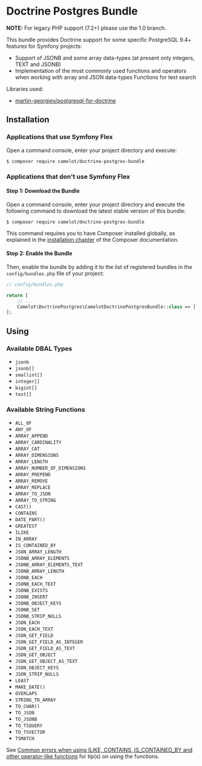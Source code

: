 Doctrine Postgres Bundle
========================

**NOTE:** For legacy PHP support (7.2+) please use the 1.0 branch.

This bundle provides Doctrine support for some specific PostgreSQL 9.4+ features for Symfony projects:

- Support of JSONB and some array data-types (at present only integers, TEXT and JSONB)
- Implementation of the most commonly used functions and operators when working with array and JSON data-types
Functions for text search

Libraries used:

-  [martin-georgiev/postgresql-for-doctrine][georgiev]

Installation
------------

### Applications that use Symfony Flex

Open a command console, enter your project directory and execute:

```console
$ composer require camelot/doctrine-postgres-bundle
```

### Applications that don't use Symfony Flex

#### Step 1: Download the Bundle

Open a command console, enter your project directory and execute the
following command to download the latest stable version of this bundle:

```console
$ composer require camelot/doctrine-postgres-bundle
```

This command requires you to have Composer installed globally, as explained
in the [installation chapter](https://getcomposer.org/doc/00-intro.md)
of the Composer documentation.

#### Step 2: Enable the Bundle

Then, enable the bundle by adding it to the list of registered bundles
in the `config/bundles.php` file of your project:

```php
// config/bundles.php

return [
    // ...
    Camelot\DoctrinePostgres\CamelotDoctrinePostgresBundle::class => ['all' => true],
];
```

Using
-----

### Available DBAL Types

 - `jsonb`
 - `jsonb[]`
 - `smallint[]`
 - `integer[]`
 - `bigint[]`
 - `text[]`

### Available String Functions

 - `ALL_OF`
 - `ANY_OF`
 - `ARRAY_APPEND`
 - `ARRAY_CARDINALITY`
 - `ARRAY_CAT`
 - `ARRAY_DIMENSIONS`
 - `ARRAY_LENGTH`
 - `ARRAY_NUMBER_OF_DIMENSIONS`
 - `ARRAY_PREPEND`
 - `ARRAY_REMOVE`
 - `ARRAY_REPLACE`
 - `ARRAY_TO_JSON`
 - `ARRAY_TO_STRING`
 - `CAST()`
 - `CONTAINS`
 - `DATE_PART()`
 - `GREATEST`
 - `ILIKE`
 - `IN_ARRAY`
 - `IS_CONTAINED_BY`
 - `JSON_ARRAY_LENGTH`
 - `JSONB_ARRAY_ELEMENTS`
 - `JSONB_ARRAY_ELEMENTS_TEXT`
 - `JSONB_ARRAY_LENGTH`
 - `JSONB_EACH`
 - `JSONB_EACH_TEXT`
 - `JSONB_EXISTS`
 - `JSONB_INSERT`
 - `JSONB_OBJECT_KEYS`
 - `JSONB_SET`
 - `JSONB_STRIP_NULLS`
 - `JSON_EACH`
 - `JSON_EACH_TEXT`
 - `JSON_GET_FIELD`
 - `JSON_GET_FIELD_AS_INTEGER`
 - `JSON_GET_FIELD_AS_TEXT`
 - `JSON_GET_OBJECT`
 - `JSON_GET_OBJECT_AS_TEXT`
 - `JSON_OBJECT_KEYS`
 - `JSON_STRIP_NULLS`
 - `LEAST`
 - `MAKE_DATE()`
 - `OVERLAPS`
 - `STRING_TO_ARRAY`
 - `TO_CHAR()`
 - `TO_JSON`
 - `TO_JSONB`
 - `TO_TSQUERY`
 - `TO_TSVECTOR`
 - `TSMATCH`

See [Common errors when using ILIKE, CONTAINS, IS_CONTAINED_BY and other operator-like functions][doc-use-case]
for tip(s) on using the functions.

[georgiev]: https://github.com/martin-georgiev/postgresql-for-doctrine
[doc-symfony]: https://github.com/martin-georgiev/postgresql-for-doctrine/blob/master/docs/INTEGRATING-WITH-SYMFONY.md
[doc-use-case]: https://github.com/martin-georgiev/postgresql-for-doctrine/blob/master/docs/USE-CASES-AND-EXAMPLES.md
